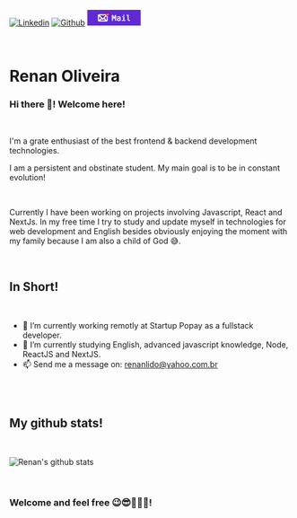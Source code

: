 [![Linkedin](https://img.shields.io/badge/LinkedIn-0077B5?style=for-the-badge&logo=linkedin&logoColor=white
)](https://www.linkedin.com/in/renanlido) 
[![Github](https://img.shields.io/badge/GitHub-100000?style=for-the-badge&logo=github&logoColor=white)](https://github.com/renanlido)
[![Github](badgeMail.png)](mailto:renanlido@yahoo.com.br)

</br>

# Renan Oliveira
### Hi there 👋! Welcome here!

</br>

I'm a grate enthusiast of the best frontend & backend development technologies.

I am a persistent and obstinate student. My main goal is to be in constant evolution!

</br>

Currently I have been working on projects involving Javascript, React and NextJs. In my free time I try to study and update myself in technologies for web development and English besides obviously enjoying the moment with my family because I am also a child of God 😅.

</br>

## In Short!

</br>

- 🔭 I’m currently working remotly at Startup Popay as a fullstack developer.
- 🌱 I’m currently studying English, advanced javascript knowledge, Node, ReactJS and NextJS.
- 📫 Send me a message on: renanlido@yahoo.com.br


</br></br>

## My github stats!

</br>

![Renan's github stats](https://github-readme-stats.vercel.app/api?username=renanlido&theme=blue-green)

</br>

 ### Welcome and feel free 😉😎👨🏽‍💻!


<!--
**renanlido/renanlido** is a ✨ _special_ ✨ repository because its `README.md` (this file) appears on your GitHub profile.

Here are some ideas to get you started:

- 🔭 I’m currently working on ...
- 🌱 I’m currently learning ...
- 👯 I’m looking to collaborate on ...
- 🤔 I’m looking for help with ...
- 💬 Ask me about ...
- 📫 How to reach me: ...
- 😄 Pronouns: ...
- ⚡ Fun fact: ...
-->
